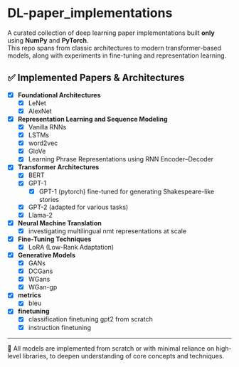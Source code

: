 # DL-paper_implementations

A curated collection of deep learning paper implementations built **only** using **NumPy** and **PyTorch**.  
This repo spans from classic architectures to modern transformer-based models, along with experiments in fine-tuning and representation learning.

## ✅ Implemented Papers & Architectures

- [x] **Foundational Architectures**
  - [x] LeNet
  - [x] AlexNet

- [x] **Representation Learning and Sequence Modeling**
  - [x] Vanilla RNNs
  - [x] LSTMs
  - [x] word2vec
  - [x] GloVe
  - [x] Learning Phrase Representations using RNN Encoder–Decoder

- [x] **Transformer Architectures**
  - [x] BERT
  - [x] GPT-1
    - [x] GPT-1 (pytorch) fine-tuned for generating Shakespeare-like stories
  - [x] GPT-2 (adapted for various tasks)
  - [x] Llama-2

- [x] **Neural Machine Translation**
  - [x] investigating multilingual nmt representations at scale

- [x] **Fine-Tuning Techniques**
  - [x] LoRA (Low-Rank Adaptation)

- [x] **Generative Models**
    - [x] GANs
    - [x] DCGans
    - [x] WGans
    - [x] WGan-gp
- [x] **metrics**
    -[x] bleu
- [x] **finetuning**
    -[x] classification finetuning gpt2 from scratch
    -[x] instruction finetuning
---

🧠 All models are implemented from scratch or with minimal reliance on high-level libraries, to deepen understanding of core concepts and techniques.